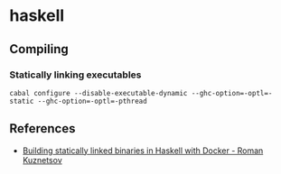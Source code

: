 # haskell

## Compiling

### Statically linking executables

```
cabal configure --disable-executable-dynamic --ghc-option=-optl=-static --ghc-option=-optl=-pthread
```

## References

- [Building statically linked binaries in Haskell with Docker - Roman Kuznetsov](https://kuznero.com/post/haskell/building-statically-linked-binaries/)
